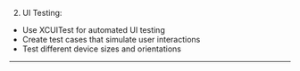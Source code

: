 2. UI Testing:

* Use XCUITest for automated UI testing
* Create test cases that simulate user interactions
* Test different device sizes and orientations

- - - -
